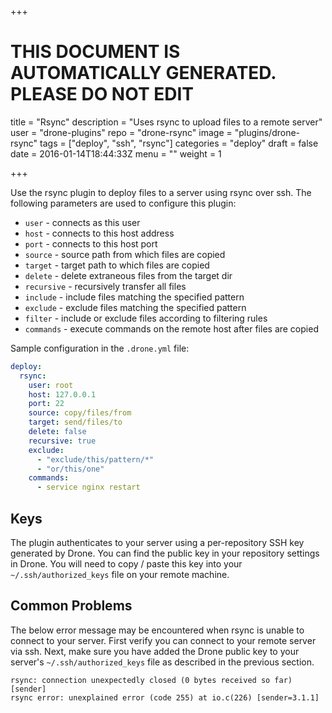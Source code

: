 +++

# THIS DOCUMENT IS AUTOMATICALLY GENERATED. PLEASE DO NOT EDIT

title = "Rsync"
description = "Uses rsync to upload files to a remote server"
user = "drone-plugins"
repo = "drone-rsync"
image = "plugins/drone-rsync"
tags = ["deploy", "ssh", "rsync"]
categories = "deploy"
draft = false
date = 2016-01-14T18:44:33Z
menu = ""
weight = 1

+++

Use the rsync plugin to deploy files to a server using rsync over ssh. The following parameters are used to configure this plugin:

* `user` - connects as this user
* `host` - connects to this host address
* `port` - connects to this host port
* `source` - source path from which files are copied
* `target` - target path to which files are copied
* `delete` - delete extraneous files from the target dir
* `recursive` - recursively transfer all files
* `include` - include files matching the specified pattern
* `exclude` - exclude files matching the specified pattern
* `filter` - include or exclude files according to filtering rules
* `commands` - execute commands on the remote host after files are copied

Sample configuration in the `.drone.yml` file:

```yaml
deploy:
  rsync:
    user: root
    host: 127.0.0.1
    port: 22
    source: copy/files/from
    target: send/files/to
    delete: false
    recursive: true
    exclude:
      - "exclude/this/pattern/*"
      - "or/this/one"
    commands:
      - service nginx restart
```

## Keys

The plugin authenticates to your server using a per-repository SSH key generated by Drone. You can find the public key in your repository settings in Drone. You will need to copy / paste this key into your `~/.ssh/authorized_keys` file on your remote machine.

## Common Problems

The below error message may be encountered when rsync is unable to connect to your server. First verify you can connect to your remote server via ssh. Next, make sure you have added the Drone public key to your server's `~/.ssh/authorized_keys` file as described in the previous section.

```
rsync: connection unexpectedly closed (0 bytes received so far) [sender]
rsync error: unexplained error (code 255) at io.c(226) [sender=3.1.1]
```


